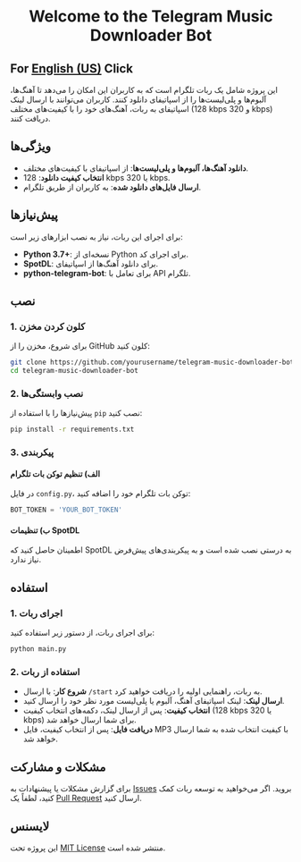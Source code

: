 <!-- HTML برای وسط‌چین کردن متن -->
<div style="text-align: center;">
  <h1>Welcome to the Telegram Music Downloader Bot</h1>
</div>

## For [English (US)](README.en.md) Click

این پروژه شامل یک ربات تلگرام است که به کاربران این امکان را می‌دهد تا آهنگ‌ها، آلبوم‌ها و پلی‌لیست‌ها را از اسپاتیفای دانلود کنند. کاربران می‌توانند با ارسال لینک اسپاتیفای به ربات، آهنگ‌های خود را با کیفیت‌های مختلف (128 kbps و 320 kbps) دریافت کنند.

## ویژگی‌ها

- **دانلود آهنگ‌ها، آلبوم‌ها و پلی‌لیست‌ها**: از اسپاتیفای با کیفیت‌های مختلف.
- **انتخاب کیفیت دانلود**: 128 kbps یا 320 kbps.
- **ارسال فایل‌های دانلود شده**: به کاربران از طریق تلگرام.

## پیش‌نیازها

برای اجرای این ربات، نیاز به نصب ابزارهای زیر است:

- **Python 3.7+**: نسخه‌ای از Python برای اجرای کد.
- **SpotDL**: برای دانلود آهنگ‌ها از اسپاتیفای.
- **python-telegram-bot**: برای تعامل با API تلگرام.

## نصب

### 1. کلون کردن مخزن

برای شروع، مخزن را از GitHub کلون کنید:

```bash
git clone https://github.com/yourusername/telegram-music-downloader-bot.git
cd telegram-music-downloader-bot
```


### 2. نصب وابستگی‌ها

پیش‌نیازها را با استفاده از `pip` نصب کنید:

```bash
pip install -r requirements.txt
```

### 3. پیکربندی

#### الف) تنظیم توکن بات تلگرام

در فایل `config.py`، توکن بات تلگرام خود را اضافه کنید:

```python
BOT_TOKEN = 'YOUR_BOT_TOKEN'
```

#### ب) تنظیمات SpotDL

اطمینان حاصل کنید که SpotDL به درستی نصب شده است و به پیکربندی‌های پیش‌فرض نیاز ندارد.

## استفاده

### 1. اجرای ربات

برای اجرای ربات، از دستور زیر استفاده کنید:

```bash
python main.py
```

### 2. استفاده از ربات

- **شروع کار**: با ارسال `/start` به ربات، راهنمایی اولیه را دریافت خواهید کرد.
- **ارسال لینک**: لینک اسپاتیفای آهنگ، آلبوم یا پلی‌لیست مورد نظر خود را ارسال کنید.
- **انتخاب کیفیت**: پس از ارسال لینک، دکمه‌های انتخاب کیفیت (128 kbps یا 320 kbps) برای شما ارسال خواهد شد.
- **دریافت فایل**: پس از انتخاب کیفیت، فایل MP3 با کیفیت انتخاب شده به شما ارسال خواهد شد.

## مشکلات و مشارکت

برای گزارش مشکلات یا پیشنهادات به [Issues](https://github.com/power0matin/telegram-music-downloader-bot/issues) بروید. اگر می‌خواهید به توسعه ربات کمک کنید، لطفاً یک [Pull Request](https://github.com/power0matin/telegram-music-downloader-bot/pulls) ارسال کنید.

## لایسنس

این پروژه تحت [MIT License](LICENSE) منتشر شده است.
